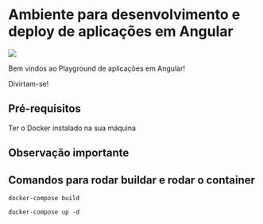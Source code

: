 # Ambiente para desenvolvimento e deploy de aplicações em Angular

<img src="https://devporai.com.br/wp-content/uploads/2020/06/Copy-of-Copy-of-Travel-Photography.png"/>

<p>Bem vindos ao Playground de aplicações em Angular!</p>
<p>Divirtam-se!</p>

## Pré-requisitos
<p>Ter o Docker instalado na sua máquina</p>

## Observação importante


## Comandos para rodar buildar e rodar o container
```
docker-compose build
```
```
docker-compose up -d
```

